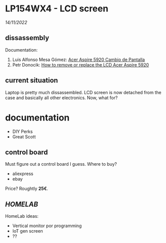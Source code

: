 # LP154WX4 - LCD screen

*14/11/2022*

## dissassembly

Documentation:
1. Luis Alfonso Mesa Gómez: [Acer Aspire 5920 Cambio de Pantalla](https://youtu.be/x0UDrs3puYs)
2. Petr Donocik: [How to remove or replace the LCD Acer Aspire 5920](https://youtu.be/2LCX8BJcMU0)


## current situation

Laptop is pretty much dissassembled. LCD screen is now detached from the case and basically all other electronics. Now, what for?


# documentation

- DIY Perks
- Great Scott


## control board

Must figure out a control board I guess. Where to buy?

- aliexpress
- ebay

Price? Roughtly **25€**.

## $HOMELAB$

HomeLab ideas:
- Vertical monitor por programming
- IoT gen screen
- ??


